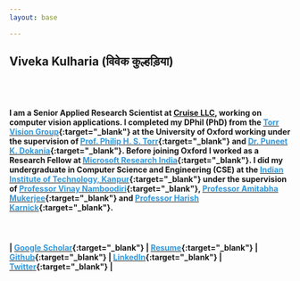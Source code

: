 ```yaml
---
layout: base

---
```

## Viveka Kulharia (विवेक कुल्हड़िया)

<br/><br/>

#### I am a Senior Applied Research Scientist at [Cruise LLC](https://getcruise.com), working on computer vision applications. I completed my DPhil (PhD) from the [<font color="#3498DB">Torr Vision Group</font>](http://www.robots.ox.ac.uk/~tvg/){:target="_blank"} at the University of Oxford working under the supervision of [<font color="#3498DB">Prof. Philip H. S. Torr</font>](http://www.robots.ox.ac.uk/~phst/){:target="_blank"} and [<font color="#3498DB">Dr. Puneet K. Dokania</font>](https://puneetkdokania.github.io/){:target="_blank"}. Before joining Oxford I worked as a Research Fellow at [<font color="#3498DB">Microsoft Research India</font>](https://www.microsoft.com/en-us/research/lab/microsoft-research-india/){:target="_blank"}. I did my undergraduate in Computer Science and Engineering (CSE) at the [<font color="#3498DB">Indian Institute of Technology, Kanpur</font>](http://www.cse.iitk.ac.in/){:target="_blank"} under the supervision of [<font color="#3498DB">Professor Vinay Namboodiri</font>](http://www.cse.iitk.ac.in/users/vinaypn/){:target="_blank"}, [<font color="#3498DB">Professor Amitabha Mukerjee</font>](http://www.cse.iitk.ac.in/users/amit/){:target="_blank"} and [<font color="#3498DB">Professor Harish Karnick</font>](http://www.iitk.ac.in/new/dr-harish-karnick){:target="_blank"}.

<br />

#### | [<font color="#3498DB">Google Scholar</font>](https://scholar.google.com/citations?user=wjrOaIIAAAAJ){:target="_blank"} | [<font color="#3498DB">Resume</font>](https://vivkul.github.io/static/resume.pdf){:target="_blank"} | [<font color="#3498DB">Github</font>](http://github.com/vivkul){:target="_blank"} | [<font color="#3498DB">LinkedIn</font>](https://www.linkedin.com/in/vivkul/){:target="_blank"} | [<font color="#3498DB">Twitter</font>](https://twitter.com/vivekakulharia){:target="_blank"} |
